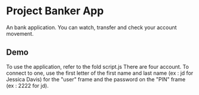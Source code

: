 # Project Banker App

An bank application. You can watch, transfer and check your account movement. 

## Demo

To use the application, refer to the fold script.js
There are four account. To connect to one, use the first letter of the first name and last name (ex : jd for Jessica Davis) for the "user" frame and the password on the "PIN" frame (ex : 2222 for jd).
